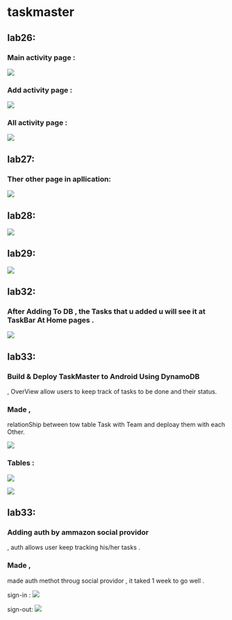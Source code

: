 # taskmaster

## lab26:
### Main activity page :
![](lab26a.png)

### Add activity page :
![](lab26b.png)

### All activity page :
![](lab26c.png)



## lab27:
### Ther other page in apllication:

![](Android.png)


## lab28:
![](lab28.png)


## lab29:
![](lab29.png)


## lab32:
### After Adding To DB , the Tasks that u added u will see it at TaskBar At Home pages .

![](lab32.png)


## lab33:

### Build & Deploy TaskMaster to Android Using DynamoDB
 ,  OverView allow users to keep track of tasks to be done and their status.
 ### Made , 
 relationShip between tow table Task with Team and deploay them with each Other.

  ![](lab33.png)

 ### Tables :

 ![](13.PNG)

  ![](133.PNG)


  ## lab33:
### Adding auth by ammazon social providor 
 ,  auth allows user keep tracking his/her tasks .
 ### Made , 
 made auth methot throug social providor , it taked 1 week to go well . 

 sign-in :
 ![](sighn-in.PNG)

 sign-out:
  ![](sighn-up.PNG)
